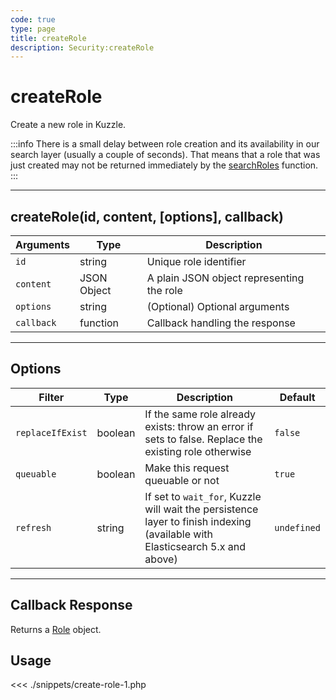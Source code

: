 ```yaml
---
code: true
type: page
title: createRole
description: Security:createRole
---
```


# createRole

Create a new role in Kuzzle.

:::info
There is a small delay between role creation and its availability in our search layer (usually a couple of seconds).
That means that a role that was just created may not be returned immediately by the [searchRoles](/sdk/php/3/core-classes/security/search-roles/) function.
:::

---

## createRole(id, content, [options], callback)

| Arguments  | Type        | Description                               |
| ---------- | ----------- | ----------------------------------------- |
| `id`       | string      | Unique role identifier                    |
| `content`  | JSON Object | A plain JSON object representing the role |
| `options`  | string      | (Optional) Optional arguments             |
| `callback` | function    | Callback handling the response            |

---

## Options

| Filter           | Type    | Description                                                                                                                  | Default     |
| ---------------- | ------- | ---------------------------------------------------------------------------------------------------------------------------- | ----------- |
| `replaceIfExist` | boolean | If the same role already exists: throw an error if sets to false. Replace the existing role otherwise                        | `false`     |
| `queuable`       | boolean | Make this request queuable or not                                                                                            | `true`      |
| `refresh`        | string  | If set to `wait_for`, Kuzzle will wait the persistence layer to finish indexing (available with Elasticsearch 5.x and above) | `undefined` |

---

## Callback Response

Returns a [Role](/sdk/php/3/core-classes/role) object.

## Usage

<<< ./snippets/create-role-1.php
